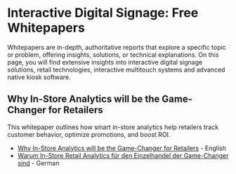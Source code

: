 # Interactive Digital Signage: Free Whitepapers
Whitepapers are in-depth, authoritative reports that explore a specific topic or problem, offering insights, solutions, or technical explanations. On this page, you will find extensive insights into interactive digital signage solutions, retail technologies, interactive multitouch systems and advanced native kiosk software.


## Why In-Store Analytics will be the Game-Changer for Retailers
This whitepaper outlines how smart in-store analytics help retailers track customer behavior, optimize promotions, and boost ROI.

- [Why In-Store Analytics will be the Game-Changer for Retailers](https://www.eyefactive.com/en/whitepaper/in-store-retail-analytics-pos) - English
- [Warum In-Store Retail Analytics für den Einzelhandel der Game-Changer sind](https://www.eyefactive.com/whitepaper/in-store-retail-analytics-einzelhandel) - German

